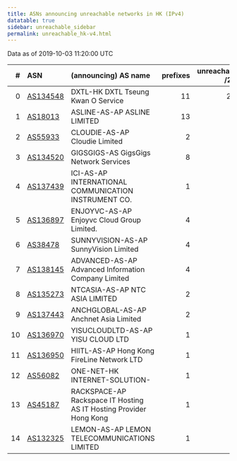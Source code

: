 ```yaml
---
title: ASNs announcing unreachable networks in HK (IPv4)
datatable: true
sidebar: unreachable_sidebar
permalink: unreachable_hk-v4.html
---
```


Data as of 2019-10-03 11:20:00 UTC


<div class="datatable-begin"></div>

|   # | ASN                                      | (announcing) AS name                                               |   prefixes |   unreachable /24s |
|----:|:-----------------------------------------|:-------------------------------------------------------------------|-----------:|-------------------:|
|   0 | [AS134548](unreachable_AS134548-v4.html) | DXTL-HK DXTL Tseung Kwan O Service                                 |         11 |                200 |
|   1 | [AS18013](unreachable_AS18013-v4.html)   | ASLINE-AS-AP ASLINE LIMITED                                        |         13 |                 52 |
|   2 | [AS55933](unreachable_AS55933-v4.html)   | CLOUDIE-AS-AP Cloudie Limited                                      |          2 |                 32 |
|   3 | [AS134520](unreachable_AS134520-v4.html) | GIGSGIGS-AS GigsGigs Network Services                              |          8 |                 10 |
|   4 | [AS137439](unreachable_AS137439-v4.html) | ICI-AS-AP INTERNATIONAL COMMUNICATION INSTRUMENT CO.               |          1 |                  4 |
|   5 | [AS136897](unreachable_AS136897-v4.html) | ENJOYVC-AS-AP Enjoyvc Cloud Group Limited.                         |          4 |                  4 |
|   6 | [AS38478](unreachable_AS38478-v4.html)   | SUNNYVISION-AS-AP SunnyVision Limited                              |          4 |                  4 |
|   7 | [AS138145](unreachable_AS138145-v4.html) | ADVANCED-AS-AP Advanced Information Company Limited                |          4 |                  4 |
|   8 | [AS135273](unreachable_AS135273-v4.html) | NTCASIA-AS-AP NTC ASIA LIMITED                                     |          2 |                  2 |
|   9 | [AS137443](unreachable_AS137443-v4.html) | ANCHGLOBAL-AS-AP Anchnet Asia Limited                              |          2 |                  2 |
|  10 | [AS136970](unreachable_AS136970-v4.html) | YISUCLOUDLTD-AS-AP YISU CLOUD LTD                                  |          1 |                  1 |
|  11 | [AS136950](unreachable_AS136950-v4.html) | HIITL-AS-AP Hong Kong FireLine Network LTD                         |          1 |                  1 |
|  12 | [AS56082](unreachable_AS56082-v4.html)   | ONE-NET-HK INTERNET-SOLUTION-                                      |          1 |                  1 |
|  13 | [AS45187](unreachable_AS45187-v4.html)   | RACKSPACE-AP Rackspace IT Hosting AS IT Hosting Provider Hong Kong |          1 |                  1 |
|  14 | [AS132325](unreachable_AS132325-v4.html) | LEMON-AS-AP LEMON TELECOMMUNICATIONS LIMITED                       |          1 |                  1 |

<div class="datatable-end"></div>
